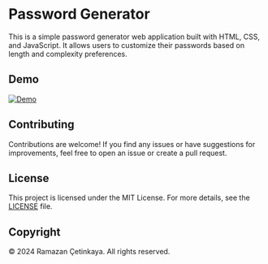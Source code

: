 # Password Generator

This is a simple password generator web application built with HTML, CSS, and JavaScript. It allows users to customize their passwords based on length and complexity preferences.

## Demo

[![Demo](https://img.shields.io/badge/Demo-View%20Demo-blue)](https://ramazancetinkaya.github.io/password-generator)

## Contributing

Contributions are welcome! If you find any issues or have suggestions for improvements, feel free to open an issue or create a pull request.

## License

This project is licensed under the MIT License. For more details, see the [LICENSE](LICENSE) file.

## Copyright

© 2024 Ramazan Çetinkaya. All rights reserved.
